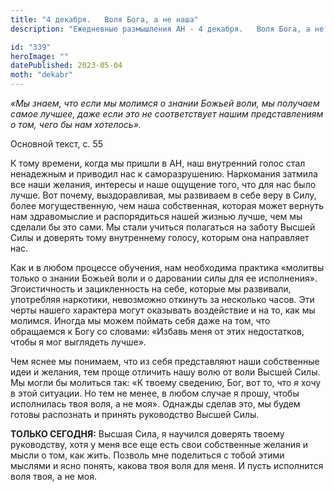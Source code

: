 ```yaml
---
title: "4 декабря.   Воля Бога, а не наша"
description: "Ежедневные размышления АН - 4 декабря.   Воля Бога, а не наша"

id: "339"
heroImage: ""
datePublished: 2023-05-04
moth: "dekabr"
---
```


_«Мы знаем, что если мы молимся о знании Божьей воли, мы получаем самое
лучшее, даже если это не соответствует нашим представлениям о том, чего бы нам
хотелось»._

Основной текст, с. 55

К тому времени, когда мы пришли в АН, наш внутренний голос стал ненадежным и
приводил нас к саморазрушению. Наркомания затмила все наши желания, интересы и
наше ощущение того, что для нас было лучше. Вот почему, выздоравливая, мы
развиваем в себе веру в Силу, более могущественную, чем наша собственная,
которая может вернуть нам здравомыслие и распорядиться нашей жизнью лучше, чем
мы сделали бы это сами. Мы стали учиться полагаться на заботу Высшей Силы и
доверять тому внутреннему голосу, которым она направляет нас.

Как и в любом процессе обучения, нам необходима практика «молитвы только о
знании Божьей воли и о даровании силы для ее исполнения». Эгоистичность и
зацикленность на себе, которые мы развивали, употребляя наркотики, невозможно
откинуть за несколько часов. Эти черты нашего характера могут оказывать
воздействие и на то, как мы молимся. Иногда мы можем поймать себя даже на том,
что обращаемся к Богу со словами: «Избавь меня от этих недостатков, чтобы я
мог выглядеть лучше».

Чем яснее мы понимаем, что из себя представляют наши собственные идеи и
желания, тем проще отличить нашу волю от воли Высшей Силы. Мы могли бы
молиться так: «К твоему сведению, Бог, вот то, что _я_ хочу в этой ситуации.
Но тем не менее, в любом случае я прошу, чтобы исполнилась твоя воля, а не
моя». Однажды сделав это, мы будем готовы распознать и принять руководство
Высшей Силы.

**ТОЛЬКО СЕГОДНЯ:** Высшая Сила, я научился доверять твоему руководству, хотя
у меня все еще есть свои собственные желания и мысли о том, как жить. Позволь
мне поделиться с тобой этими мыслями и ясно понять, какова твоя воля для меня.
И пусть исполнится воля твоя, а не моя.
